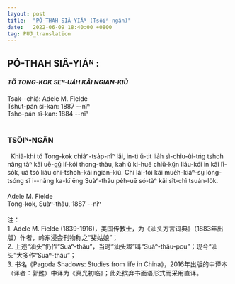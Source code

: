 ```yaml
---
layout: post
title:  "PÓ-THAH SIÂ-YIÁᴺ (Tsôiⁿ-ngân)"
date:   2022-06-09 18:40:00 +0800
tag: PUJ_translation
---
```


<section class="PUJ">

<h2>PÓ-THAH SIÂ-YIÁᴺ :</h2>
<h4><i>TŎ TONG-KOK SEᴺ-UA̍H KÂI NGIAN-KIÙ</i></h4>

Tsak--chiá: Adele M. Fielde<br>
Tshut-pán sî-kan: 1887 --nîⁿ<br>
Tsho-pán sî-kan: 1884 --nîⁿ<br>
<br>
<!-- PREFACE. -->
<h3>TSÔIᴺ-NGÂN</h3>
<!-- THESE studies have been made during a resi- dence of ten years in China, with a knowledge of the language of the people, and an opportunity for close observation of their social customs. The autobiographies and the stories are exact translations of verbal narrations given to the author in the Swatow dialect. -->
&nbsp;&nbsp;Khiă-khí tŏ Tong-kok chiâⁿ-tsa̍p-nîⁿ lăi, in-tì ŭ-tit lia̍h sì-chiu-ûi-tńg tshoh nâng tàⁿ kâi uē-gṳ́ lí-kói thong-thàu, kah ŭ ki-huĕ chiŭ-kṳ̆n liáu-kói in kâi lī-so̍k, uá tsò liáu chí-tshoh-kâi ngian-kiù. Chí lăi-tói kâi mue̍h-kiăⁿ-sṳ̄ lóng-tsóng sĭ i--nâng ka-kī ēng Suàⁿ-thâu pe̍h-uē só-tàⁿ kâi sît-chì tsuán-lo̍k.<br>
<br>
<!-- A. M. F.-->
Adele M. Fielde<br>
<!-- SWATOW, CHINA, 1887 -->
Tong-kok, Suàⁿ-thâu, 1887 --nîⁿ<br>
<br>
注：<br>
1. Adele M. Fielde (1839-1916)，美国传教士，为《汕头方言词典》（1883年出版）作者，岭东浸会刊物称之“斐姑娘”；<br>
2. 上述“汕头”仍作“Suàⁿ-thâu”，当时“汕头埠”叫“Suàⁿ-thâu-pou”；现今“汕头”大多作“Suaⁿ-thâu”；<br>
3. 书名《Pagoda Shadows: Studies from life in China》，2016年出版的中译本（译者：郭甦）中译为《真光初临》；此处摈弃书面语形式而采用直译。

</section>
